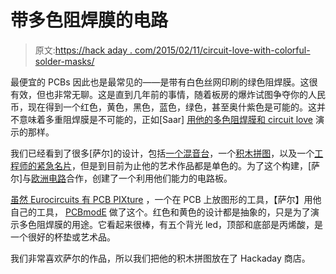 # 带多色阻焊膜的电路

> 原文:[https://hack aday . com/2015/02/11/circuit-love-with-colorful-solder-masks/](https://hackaday.com/2015/02/11/circuit-love-with-multicolor-solder-masks/)

最便宜的 PCBs 因此也是最常见的——是带有白色丝网印刷的绿色阻焊膜。这很有效，但也非常无聊。这是直到几年前的事情，随着板房的爆炸试图争夺你的人民币，现在得到一个红色，黄色，黑色，蓝色，绿色，甚至奥什紫色是可能的。这并不意味着多重阻焊膜是不可能的，正如[Saar] [用他的多色阻焊膜和 circuit love](http://www.boldport.com/blog/2015/2/10/circuit-love-a-valentines-day-special) 演示的那样。

我们已经看到了很多[萨尔]的设计，包括[一个混音台](http://hackaday.com/2014/11/18/nutclough-circuit-board-design-is-stylishly-amplified/)，一个[积木拼图](http://boldport.blogspot.co.uk/2014/03/a-tribute-to-cordwood-construction-of.html)，以及一个[工程师的紧急名片](http://hackaday.com/2013/12/02/an-engineers-emergency-business-card/)，但是到目前为止他的艺术作品都是单色的。为了这个构建，[萨尔]与[欧洲电路](http://www.eurocircuits.com/)合作，创建了一个利用他们能力的电路板。

[虽然 Eurocircuits 有 PCB PIXture](http://www.eurocircuits.com/blog/171-PCB-PIXture-launched) ，一个在 PCB 上放图形的工具，【萨尔】用他自己的工具， [PCBmodE](http://pcbmode.com/) 做了这个。红色和黄色的设计都是抽象的，只是为了演示多色阻焊膜的用途。它看起来很棒，有五个背光 led，顶部和底部是丙烯酸，是一个很好的杯垫或艺术品。

我们非常喜欢萨尔的作品，所以我们把他的积木拼图放在了 Hackaday 商店。